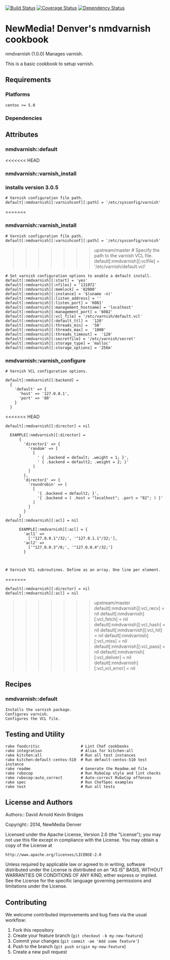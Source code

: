 [![Build Status](https://travis-ci.org/newmediadenver/nmdvarnish.svg?branch=master)](https://travis-ci.org/newmediadenver/nmdvarnish) [![Coverage Status](https://coveralls.io/repos/newmediadenver/nmdvarnish/badge.png?branch=master)](https://coveralls.io/r/newmediadenver/nmdvarnish?branch=master) [![Dependency Status](https://gemnasium.com/newmediadenver/nmdvarnish.svg)](https://gemnasium.com/newmediadenver/nmdvarnish)

NewMedia! Denver's nmdvarnish cookbook
=============================

nmdvarnish (1.0.0) Manages varnish.

This is a basic cookbook to setup varnish.

Requirements
------------

### Platforms

`centos >= 5.0`

### Dependencies


Attributes
----------

### nmdvarnish::default
<<<<<<< HEAD

### nmdvarnish::varnish_install
###  installs version 3.0.5

    # Varnish configuration file path.
    default[:nmdvarnish][:varnishconf][:path] = '/etc/sysconfig/varnish'

=======
    
### nmdvarnish::varnish_install
    
    # Varnish configuration file path.
    default[:nmdvarnish][:varnishconf][:path] = '/etc/sysconfig/varnish'
    
>>>>>>> upstream/master
    # Specify the path to the varnish VCL file.
    default[:nmdvarnish][:vclfile] = '/etc/varnish/default.vcl'
    
    # Set varnish configuration options to enable a default install.
    default[:nmdvarnish][:start] = 'yes'
    default[:nmdvarnish][:nfiles] = '131072'
    default[:nmdvarnish][:memlock] = '82000'
    default[:nmdvarnish][:instance] = '$(uname -n)'
    default[:nmdvarnish][:listen_address] = ''
    default[:nmdvarnish][:listen_port] = '6081'
    default[:nmdvarnish][:management_hostname] = 'localhost'
    default[:nmdvarnish][:management_port] = '6082'
    default[:nmdvarnish][:vcl_file] = '/etc/varnish/default.vcl'
    default[:nmdvarnish][:default_ttl] =  '120'
    default[:nmdvarnish][:threads_min] =  '50'
    default[:nmdvarnish][:threads_max] =  '1000'
    default[:nmdvarnish][:threads_timeout] =  '120'
    default[:nmdvarnish][:secretfile] = '/etc/varnish/secret'
    default[:nmdvarnish][:storage_type] = 'malloc'
    default[:nmdvarnish][:storage_options] = '256m'
    
### nmdvarnish::varnish_configure
    
    # Varnish VCL configuration options.
    
    default[:nmdvarnish][:backend] =
      {
        'default' => {
          'host' => '127.0.0.1',
          'port' => '80'
        }
      }
<<<<<<< HEAD

    default[:nmdvarnish][:director] = nil

      EXAMPLE[:nmdvarnish][:director] =
          {
            'director1' => {
              'random' => [
                [
                  ' { .backend = default; .weight = 1; }',
                  ' { .backend = default2; .weight = 2; }'
                ]
              ]
            },
            'director2' => {
              'roundrobin' => [
                [
                  '{ .backend = default2; }',
                  '{ .backend = ( .host = "localhost"; .port = "82"; ) }'
                ]
              ]
            }
          }
    default[:nmdvarnish][:acl] = nil

          EXAMPLE[:nmdvarnish][:acl] = {
            'acl1' =>
              ['"127.0.0.1"/32;', '"127.0.1.1"/32;'],
            'acl2' =>
              ['"127.0.0.3"/8;', '"127.0.0.4"/32;']
            }



    # Varnish VCL subroutines. Define as an array. One line per element.

=======
    
    default[:nmdvarnish][:director] = nil
    default[:nmdvarnish][:acl] = nil
>>>>>>> upstream/master
    default[:nmdvarnish][:vcl_recv] = nil
    default[:nmdvarnish][:vcl_fetch] = nil
    default[:nmdvarnish][:vcl_hash] = nil
    default[:nmdvarnish][:vcl_hit] = nil
    default[:nmdvarnish][:vcl_miss] = nil
    default[:nmdvarnish][:vcl_pass] = nil
    default[:nmdvarnish][:vcl_deliver] = nil
    default[:nmdvarnish][:vcl_vcl_error] = nil

Recipes
-------

### nmdvarnish::default
    Installs the varnish package.
    Configures varnish.
    Configures the VCL file.


Testing and Utility
-------

    rake foodcritic                  # Lint Chef cookbooks
    rake integration                 # Alias for kitchen:all
    rake kitchen:all                 # Run all test instances
    rake kitchen:default-centos-510  # Run default-centos-510 test instance
    rake readme                      # Generate the Readme.md file
    rake rubocop                     # Run RuboCop style and lint checks
    rake rubocop:auto_correct        # Auto-correct RuboCop offenses
    rake spec                        # Run ChefSpec examples
    rake test                        # Run all tests


License and Authors
------------------

Authors:: 
  David Arnold
  Kevin Bridges


Copyright:: 2014, NewMedia Denver

Licensed under the Apache License, Version 2.0 (the "License");
you may not use this file except in compliance with the License.
You may obtain a copy of the License at

    http://www.apache.org/licenses/LICENSE-2.0

Unless required by applicable law or agreed to in writing, software
distributed under the License is distributed on an "AS IS" BASIS,
WITHOUT WARRANTIES OR CONDITIONS OF ANY KIND, either express or implied.
See the License for the specific language governing permissions and
limitations under the License.

Contributing
------------

We welcome contributed improvements and bug fixes via the usual workflow:

1. Fork this repository
2. Create your feature branch (`git checkout -b my-new-feature`)
3. Commit your changes (`git commit -am 'Add some feature'`)
4. Push to the branch (`git push origin my-new-feature`)
5. Create a new pull request
